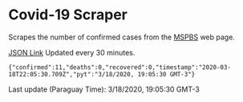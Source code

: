 # Covid-19 Scraper

Scrapes the number of confirmed cases from the [MSPBS](https://www.mspbs.gov.py/covid-19.php) web page.

[JSON Link](https://jmayalag.github.io/covid19-scrape/cases.json)
Updated every 30 minutes.
```
{"confirmed":11,"deaths":0,"recovered":0,"timestamp":"2020-03-18T22:05:30.709Z","pyt":"3/18/2020, 19:05:30 GMT-3"}
```
Last update (Paraguay Time): 3/18/2020, 19:05:30 GMT-3